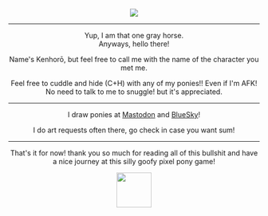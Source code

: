 <div align="center">
<br><img src="https://secondstomidnight.neocities.org/weas/kentitito.png">
<hr>
  <p>Yup, I am that one gray horse.
  <br>Anyways, hello there!</p>
  <p>Name's Kenhorō, but feel free to call me with the name of the character you met me.
<p>Feel free to cuddle and hide (C+H) with any of my ponies!! Even if I'm AFK!
<br>No need to talk to me to snuggle! but it's appreciated.</p>
<hr>
<p>I draw ponies at <a href="https://equestria.social/@Kenhoro">Mastodon</a> and <a href="https://bsky.app/profile/nukear.bsky.social">BlueSky</a>!
<p>I do art requests often there, go check in case you want sum!
  <hr>
<p>That's it for now! thank you so much for reading all of this bullshit and have a nice journey at this silly goofy pixel pony game!</p>
<img src="https://secondstomidnight.neocities.org/weas/Emotes/deliriousbiznasty.gif" style="width: 70px">



</div>

